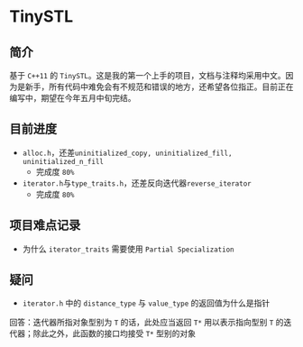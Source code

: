 # TinySTL

## 简介

基于 `C++11` 的 `TinySTL`。这是我的第一个上手的项目，文档与注释均采用中文。因为是新手，所有代码中难免会有不规范和错误的地方，还希望各位指正。目前正在编写中，期望在今年五月中旬完结。

## 目前进度

* `alloc.h`，还差`uninitialized_copy, uninitialized_fill, uninitialized_n_fill`
  * 完成度 `80%`
* `iterator.h`与`type_traits.h`，还差反向迭代器`reverse_iterator`
  * 完成度 `80%`

## 项目难点记录

*  为什么 `iterator_traits` 需要使用 `Partial Specialization`

## 疑问

* `iterator.h` 中的 `distance_type` 与 `value_type` 的返回值为什么是指针

回答：迭代器所指对象型别为 `T` 的话，此处应当返回 `T*` 用以表示指向型别 `T` 的迭代器；除此之外，此函数的接口均接受 `T*` 型别的对象
